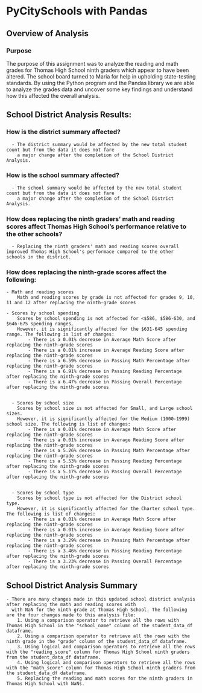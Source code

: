 # PyCitySchools with Pandas

## Overview of Analysis

### Purpose

The purpose of this assignment was to analyze the reading and math grades for Thomas High School
ninth graders which appear to have been altered. The school board turned to Maria for help in
upholding state-testing standards. By using the Python program and the Pandas library we are able to
analyze the grades data and uncover some key findings and understand how this affected the overall analysis. 

## School District Analysis Results:

### How is the district summary affected?
      - The district summary would be affected by the new total student count but from the data it does not fare
        a major change after the completion of the School District Analysis.
 
### How is the school summary affected?
      - The school summary would be affected by the new total student count but from the data it does not fare
        a major change after the completion of the School District Analysis.

### How does replacing the ninth graders’ math and reading scores affect Thomas High School’s performance relative to the other schools?
      - Replacing the ninth graders' math and reading scores overall improved Thomas High School's performace compared to the other
	schools in the district. 

### How does replacing the ninth-grade scores affect the following:
	- Math and reading scores 
		Math and reading scores by grade is not affected for grades 9, 10, 11 and 12 after replacing the ninth-grade scores
      
	- Scores by school spending
		Scores by school spending is not affected for <$586, $586-630, and $646-675 spending ranges.
	  	However, it is significantly affected for the $631-645 spending range. The following is list of changes:
	  		- There is a 0.01% decrease in Average Math Score after replacing the ninth-grade scores
			- There is a 0.01% increase in Average Reading Score after replacing the ninth-grade scores
			- There is a 6.59% decrease in Passing Math Percentage after replacing the ninth-grade scores
			- There is a 6.91% decrease in Passing Reading Percentage after replacing the ninth-grade scores
			- There is a 6.47% decrease in Passing Overall Percentage after replacing the ninth-grade scores


      - Scores by school size
		Scores by school size is not affected for Small, and Large school sizes.
	  	However, it is significantly affected for the Medium (1000-1999) school size. The following is list of changes:
	  		- There is a 0.01% decrease in Average Math Score after replacing the ninth-grade scores
			- There is a 0.01% increase in Average Reading Score after replacing the ninth-grade scores
			- There is a 5.26% decrease in Passing Math Percentage after replacing the ninth-grade scores
			- There is a 5.53% decrease in Passing Reading Percentage after replacing the ninth-grade scores
			- There is a 5.17% decrease in Passing Overall Percentage after replacing the ninth-grade scores		


      - Scores by school type
		Scores by school type is not affected for the District school type.
	  	However, it is significantly affected for the Charter school type. The following is list of changes:
	  		- There is a 0.01% decrease in Average Math Score after replacing the ninth-grade scores
			- There is a 0.01% increase in Average Reading Score after replacing the ninth-grade scores
			- There is a 3.29% decrease in Passing Math Percentage after replacing the ninth-grade scores
			- There is a 3.46% decrease in Passing Reading Percentage after replacing the ninth-grade scores
			- There is a 3.23% decrease in Passing Overall Percentage after replacing the ninth-grade scores		

  

## School District Analysis Summary
	- There are many changes made in this updated school district analysis after replacing the math and reading scores with
	  with NaN for the ninth grade at Thomas High School. The following are the four changes made to this analysis file:
		1. Using a comparison operator to retrieve all the rows with Thomas High School in the "school_name" column of the student_data_df dataframe. 
		2. Using a comparison operator to retrieve all the rows with the ninth grade in the "grade" column of the student_data_df dataframe. 
		3. Using logical and comparison operators to retrieve all the rows with the "reading_score" column for Thomas High School ninth graders from the student_data_df dataframe. 
		4. Using logical and comparison operators to retrieve all the rows with the "math_score" column for Thomas High School ninth graders from the student_data_df dataframe. 
		5. Replacing the reading and math scores for the ninth graders in Thomas High School with NaNs.

       

